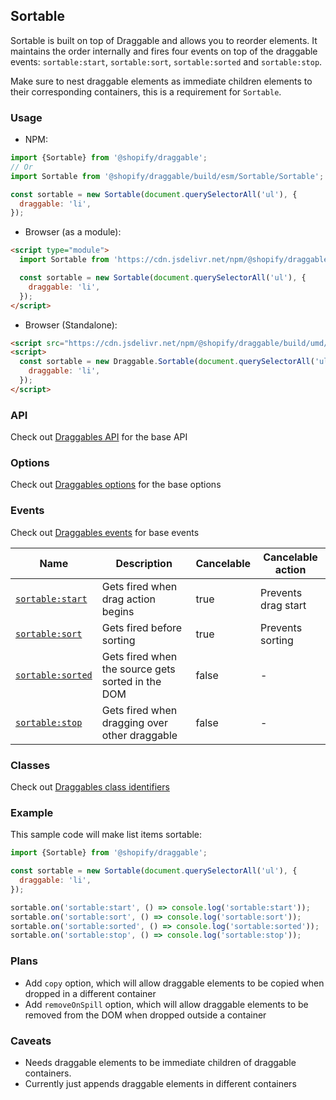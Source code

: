 ## Sortable

Sortable is built on top of Draggable and allows you to reorder elements. It maintains the order internally and fires
four events on top of the draggable events: `sortable:start`, `sortable:sort`, `sortable:sorted` and `sortable:stop`.

Make sure to nest draggable elements as immediate children elements to their corresponding containers, this is a requirement for `Sortable`.

### Usage

- NPM:

```js
import {Sortable} from '@shopify/draggable';
// Or
import Sortable from '@shopify/draggable/build/esm/Sortable/Sortable';

const sortable = new Sortable(document.querySelectorAll('ul'), {
  draggable: 'li',
});
```

- Browser (as a module):

```html
<script type="module">
  import Sortable from 'https://cdn.jsdelivr.net/npm/@shopify/draggable/build/esm/Sortable/Sortable.mjs';

  const sortable = new Sortable(document.querySelectorAll('ul'), {
    draggable: 'li',
  });
</script>
```

- Browser (Standalone):

```html
<script src="https://cdn.jsdelivr.net/npm/@shopify/draggable/build/umd/index.min.js"></script>
<script>
  const sortable = new Draggable.Sortable(document.querySelectorAll('ul'), {
    draggable: 'li',
  });
</script>
```

### API

Check out [Draggables API](../Draggable#api) for the base API

### Options

Check out [Draggables options](../Draggable#options) for the base options

### Events

Check out [Draggables events](../Draggable#events) for base events

| Name                                | Description                                       | Cancelable | Cancelable action   |
| ----------------------------------- | ------------------------------------------------- | ---------- | ------------------- |
| [`sortable:start`][sortablestart]   | Gets fired when drag action begins                | true       | Prevents drag start |
| [`sortable:sort`][sortablesort]     | Gets fired before sorting                         | true       | Prevents sorting    |
| [`sortable:sorted`][sortablesorted] | Gets fired when the source gets sorted in the DOM | false      | -                   |
| [`sortable:stop`][sortablestop]     | Gets fired when dragging over other draggable     | false      | -                   |

[sortablestart]: SortableEvent#sortablestartevent
[sortablesort]: SortableEvent#sortablesortevent
[sortablesorted]: SortableEvent#sortablesortedevent
[sortablestop]: SortableEvent#sortablestopevent

### Classes

Check out [Draggables class identifiers](../Draggable#classes)

### Example

This sample code will make list items sortable:

```js
import {Sortable} from '@shopify/draggable';

const sortable = new Sortable(document.querySelectorAll('ul'), {
  draggable: 'li',
});

sortable.on('sortable:start', () => console.log('sortable:start'));
sortable.on('sortable:sort', () => console.log('sortable:sort'));
sortable.on('sortable:sorted', () => console.log('sortable:sorted'));
sortable.on('sortable:stop', () => console.log('sortable:stop'));
```

### Plans

- Add `copy` option, which will allow draggable elements to be copied when dropped in a different container
- Add `removeOnSpill` option, which will allow draggable elements to be removed from the DOM when dropped outside a container

### Caveats

- Needs draggable elements to be immediate children of draggable containers.
- Currently just appends draggable elements in different containers

